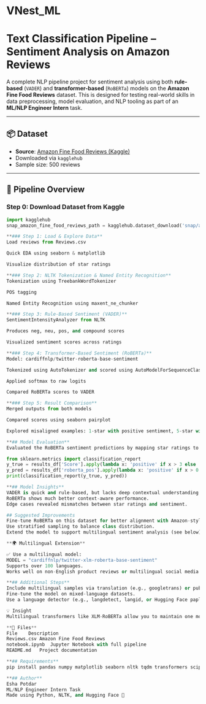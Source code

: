 # VNest_ML
# Text Classification Pipeline – Sentiment Analysis on Amazon Reviews

A complete NLP pipeline project for sentiment analysis using both **rule-based** (`VADER`) and **transformer-based** (`RoBERTa`) models on the **Amazon Fine Food Reviews** dataset. This is designed for testing real-world skills in data preprocessing, model evaluation, and NLP tooling as part of an **ML/NLP Engineer Intern** task.

---

## 📦 Dataset

- **Source**: [Amazon Fine Food Reviews (Kaggle)](https://www.kaggle.com/datasets/snap/amazon-fine-food-reviews)
- Downloaded via `kagglehub`
- Sample size: 500 reviews

---

## 🔁 Pipeline Overview

### Step 0: Download Dataset from Kaggle

```python
import kagglehub
snap_amazon_fine_food_reviews_path = kagglehub.dataset_download('snap/amazon-fine-food-reviews')

**### Step 1: Load & Explore Data**
Load reviews from Reviews.csv

Quick EDA using seaborn & matplotlib

Visualize distribution of star ratings

**### Step 2: NLTK Tokenization & Named Entity Recognition**
Tokenization using TreebankWordTokenizer

POS tagging

Named Entity Recognition using maxent_ne_chunker

**### Step 3: Rule-Based Sentiment (VADER)**
SentimentIntensityAnalyzer from NLTK

Produces neg, neu, pos, and compound scores

Visualized sentiment scores across ratings

**### Step 4: Transformer-Based Sentiment (RoBERTa)**
Model: cardiffnlp/twitter-roberta-base-sentiment

Tokenized using AutoTokenizer and scored using AutoModelForSequenceClassification

Applied softmax to raw logits

Compared RoBERTa scores to VADER

**### Step 5: Result Comparison**
Merged outputs from both models

Compared scores using seaborn pairplot

Explored misaligned examples: 1-star with positive sentiment, 5-star with negative sentiment

**## Model Evaluation**
Evaluated the RoBERTa sentiment predictions by mapping star ratings to binary sentiment (positive if score > 3):

from sklearn.metrics import classification_report
y_true = results_df['Score'].apply(lambda x: 'positive' if x > 3 else 'negative')
y_pred = results_df['roberta_pos'].apply(lambda x: 'positive' if x > 0.5 else 'negative')
print(classification_report(y_true, y_pred))

**## Model Insights**
VADER is quick and rule-based, but lacks deep contextual understanding.
RoBERTa shows much better context-aware performance.
Edge cases revealed mismatches between star ratings and sentiment.

## Suggested Improvements
Fine-tune RoBERTa on this dataset for better alignment with Amazon-style reviews.
Use stratified sampling to balance class distribution.
Extend the model to support multilingual sentiment analysis (see below).

**🌍 Multilingual Extension**

✅ Use a multilingual model:
MODEL = "cardiffnlp/twitter-xlm-roberta-base-sentiment"
Supports over 100 languages.
Works well on non-English product reviews or multilingual social media posts.

**## Additional Steps**
Include multilingual samples via translation (e.g., googletrans) or public datasets like amazon-massive, paws-x.
Fine-tune the model on mixed-language datasets.
Use a language detector (e.g., langdetect, langid, or Hugging Face papluca/xlm-roberta-base-language-detection) to switch models dynamically.

💡 Insight
Multilingual transformers like XLM-RoBERTa allow you to maintain one model for many languages, enabling global scalability without sacrificing context.

**📁 Files**
File	Description
Reviews.csv	Amazon Fine Food Reviews
notebook.ipynb	Jupyter Notebook with full pipeline
README.md	Project documentation

**## Requirements**
pip install pandas numpy matplotlib seaborn nltk tqdm transformers scipy kagglehub

**## Author**
Esha Potdar
ML/NLP Engineer Intern Task
Made using Python, NLTK, and Hugging Face 🤗
